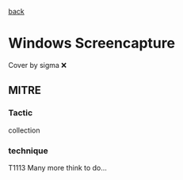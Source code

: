 [back](../index.md)
# Windows Screencapture
Cover by sigma :x: 
## MITRE
### Tactic
collection
### technique
T1113
Many more think to do...